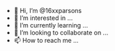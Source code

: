 - 👋 Hi, I’m @16xxparsons
- 👀 I’m interested in ...
- 🌱 I’m currently learning ...
- 💞️ I’m looking to collaborate on ...
- 📫 How to reach me ...

<!---
16xxparsons/16xxparsons is a ✨ special ✨ repository because its `README.md` (this file) appears on your GitHub profile.
You can click the Preview link to take a look at your changes.
--->
